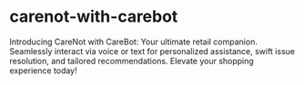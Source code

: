 # carenot-with-carebot
Introducing CareNot with CareBot: Your ultimate retail companion. Seamlessly interact via voice or text for personalized assistance, swift issue resolution, and tailored recommendations. Elevate your shopping experience today!
